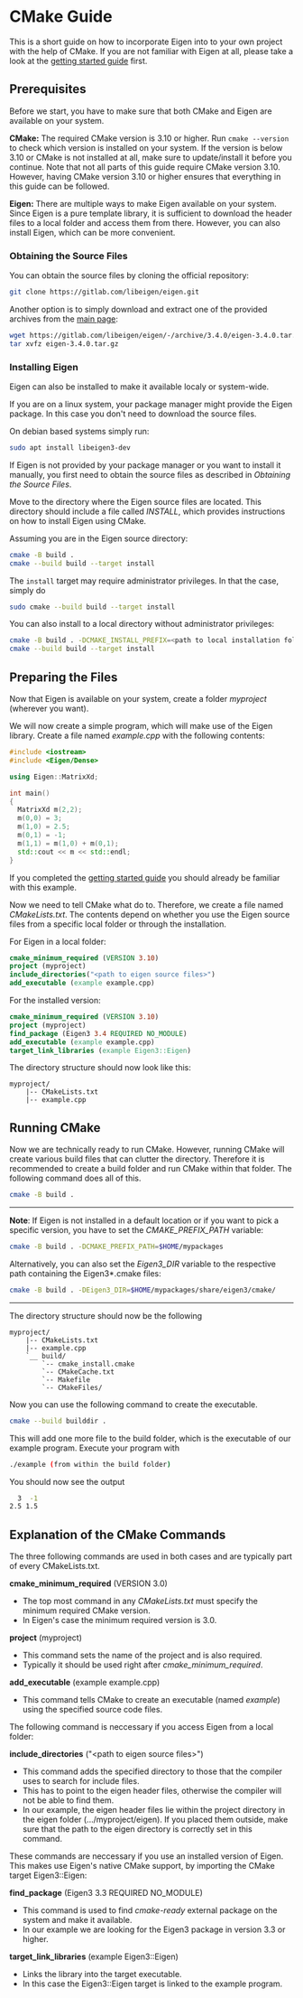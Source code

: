 # CMake Guide

This is a short guide on how to incorporate Eigen into to your own project with the help of CMake. If you are not familiar with Eigen at all, please take a look at the [getting started guide](https://eigen.tuxfamily.org/dox/GettingStarted.html) first.

## Prerequisites

Before we start, you have to make sure that both CMake and Eigen are available on your system. 

**CMake:** The required CMake version is 3.10 or higher. Run ```cmake --version``` to check which version is installed on your system. If the version is below 3.10 or CMake is not installed at all, make sure to update/install it before you continue. Note that not all parts of this guide require CMake version 3.10. However, having CMake version 3.10 or higher ensures that everything in this guide can be followed.

**Eigen:** There are multiple ways to make Eigen available on your system. Since Eigen is a pure template library, it is sufficient to download the header files to a local folder and access them from there. However, you can also install Eigen, which can be more convenient.

### Obtaining the Source Files

You can obtain the source files by cloning the official repository:
```bash
git clone https://gitlab.com/libeigen/eigen.git
```

Another option is to simply download and extract one of the provided archives from the [main page](https://eigen.tuxfamily.org/index.php?title=Main_Page):
```bash
wget https://gitlab.com/libeigen/eigen/-/archive/3.4.0/eigen-3.4.0.tar.gz
tar xvfz eigen-3.4.0.tar.gz
```

### Installing Eigen

Eigen can also be installed to make it available localy or system-wide. 

If you are on a linux system, your package manager might provide the Eigen package. In this case you don't need to download the source files. 

On debian based systems simply run:
```bash
sudo apt install libeigen3-dev
```

If Eigen is not provided by your package manager or you want to install it manually, you first need to obtain the source files as described in *Obtaining the Source Files*. 

Move to the directory where the Eigen source files are located. This directory should include a file called *INSTALL*, which provides instructions on how to install Eigen using CMake.

Assuming you are in the Eigen source directory:
```bash
cmake -B build .
cmake --build build --target install
```

The ```install``` target may require administrator privileges. In that the case, simply do 
```bash
sudo cmake --build build --target install
```

You can also install to a local directory without administrator privileges:
```bash
cmake -B build . -DCMAKE_INSTALL_PREFIX=<path to local installation folder>
cmake --build build --target install
```

## Preparing the Files

Now that Eigen is available on your system, create a folder *myproject* (wherever you want). 

We will now create a simple program, which will make use of the Eigen library. Create a file named *example.cpp* with the following contents:

```C++
#include <iostream>
#include <Eigen/Dense>

using Eigen::MatrixXd;

int main()
{
  MatrixXd m(2,2);
  m(0,0) = 3;
  m(1,0) = 2.5;
  m(0,1) = -1;
  m(1,1) = m(1,0) + m(0,1);
  std::cout << m << std::endl;
}
```

If you completed the [getting started guide](https://eigen.tuxfamily.org/dox/GettingStarted.html) you should already be familiar with this example.

Now we need to tell CMake what do to. Therefore, we create a file named *CMakeLists.txt*. The contents depend on whether you use the Eigen source files from a specific local folder or through the installation.

For Eigen in a local folder:

```cmake
cmake_minimum_required (VERSION 3.10)
project (myproject)
include_directories("<path to eigen source files>")
add_executable (example example.cpp)
```

For the installed version:
```cmake
cmake_minimum_required (VERSION 3.10)
project (myproject)
find_package (Eigen3 3.4 REQUIRED NO_MODULE)
add_executable (example example.cpp)
target_link_libraries (example Eigen3::Eigen)
```

The directory structure should now look like this:
```tree
myproject/
    |-- CMakeLists.txt
    |-- example.cpp
```

## Running CMake

Now we are technically ready to run CMake. However, running CMake will create various build files that can clutter the directory. Therefore it is recommended to create a build folder and run CMake within that folder. The following command does all of this.

```bash
cmake -B build .
```

---
**Note**: If Eigen is not installed in a default location or if you want to pick a specific version, you have to set the *CMAKE_PREFIX_PATH* variable:
```bash
cmake -B build . -DCMAKE_PREFIX_PATH=$HOME/mypackages
```

Alternatively, you can also set the *Eigen3_DIR* variable to the respective path containing the Eigen3*.cmake files:
```bash
cmake -B build . -DEigen3_DIR=$HOME/mypackages/share/eigen3/cmake/
```
---
The directory structure should now be the following
```tree
myproject/
    |-- CMakeLists.txt
    |-- example.cpp
    `__ build/
        `-- cmake_install.cmake
        `-- CMakeCache.txt
        `-- Makefile
        `-- CMakeFiles/
```

Now you can use the following command to create the executable.

```bash
cmake --build builddir .
```

This will add one more file to the build folder, which is the executable of our example program. Execute your program with

```bash
./example (from within the build folder)
```

You should now see the output

```bash
  3  -1
2.5 1.5
```

## Explanation of the CMake Commands

The three following commands are used in both cases and are typically part of every CMakeLists.txt.

**cmake_minimum_required** (VERSION 3.0)
  - The top most command in any *CMakeLists.txt* must specify the minimum required CMake version.
  - In Eigen's case the minimum required version is 3.0.

**project** (myproject)
  - This command sets the name of the project and is also required.
  - Typically it should be used right after *cmake_minimum_required*.

**add_executable** (example example.cpp)
  - This command tells CMake to create an executable (named *example*) using the specified source code files.

The following command is neccessary if you access Eigen from a local folder:

**include_directories** ("\<path to eigen source files\>")
  - This command adds the specified directory to those that the compiler uses to search for include files.
  - This has to point to the eigen header files, otherwise the compiler will not be able to find them.
  - In our example, the eigen header files lie within the project directory in the eigen folder (.../myproject/eigen). If you placed them outside, make sure that the path to the eigen directory is correctly set in this command.

These commands are neccessary if you use an installed version of Eigen. This makes use Eigen's native CMake support, by importing the CMake target Eigen3::Eigen:

**find_package** (Eigen3 3.3 REQUIRED NO_MODULE)
  - This command is used to find *cmake-ready* external package on the system and make it available.
  - In our example we are looking for the Eigen3 package in version 3.3 or higher.

**target_link_libraries** (example Eigen3::Eigen)
  - Links the library into the target executable.
  - In this case the Eigen3::Eigen target is linked to the example program.
